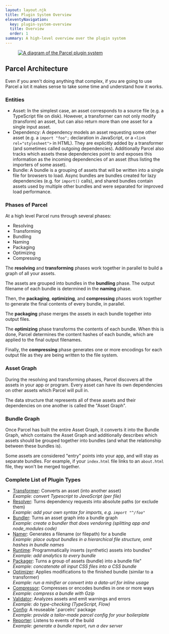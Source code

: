 ```yaml
---
layout: layout.njk
title: Plugin System Overview
eleventyNavigation:
  key: plugin-system-overview
  title: Overview
  order: 1
summary: A high-level overview over the plugin system
---
```


<figure>
  <a href="/assets/diagram-plugin-system.opt.png" target="_blank">
    <img class="img-plugin-diagram" alt="A diagram of the Parcel plugin system" src="/assets/diagram-plugin-system.opt.png"/>
  </a>
</figure>

## Parcel Architecture

Even if you aren't doing anything that complex, if you are going to use Parcel
a lot it makes sense to take some time and understand how it works.

### Entities

- Asset: In the simplest case, an asset corresponds to a source file (e.g. a TypeScript file on disk). However, a transformer can not only modify (transform) an asset, but can also return more than one asset for a single input asset.
- Dependency: A dependency models an asset requesting some other asset (e.g. a `import "foo";` declaration in JavaScript, or a `<link rel="stylesheet">` in HTML). They are explicitly added by a transformer (and sometimes called outgoing dependencies). Additionally Parcel also tracks which assets these dependencies point to and exposes this information as the incoming dependencies of an asset (thus listing the importers of some asset).
- Bundle: A bundle is a grouping of assets that will be written into a single file for browsers to load. Async bundles are bundles created for lazy dependencies (e.g. for `import()` calls), and shared bundles contain assets used by multiple other bundles and were separated for improved load performance.

### Phases of Parcel

At a high level Parcel runs through several phases:

- Resolving
- Transforming
- Bundling
- Naming
- Packaging
- Optimizing
- Compressing

The **resolving** and **transforming** phases work together in parallel to
build a graph of all your assets.

The assets are grouped into bundles in the **bundling** phase. The output filename of each bundle is determined in the **naming** phase.

Then, the **packaging**, **optimizing**, and **compressing** phases work together to generate the final contents of every bundle, in parallel.

The **packaging** phase merges the assets in each bundle together into output files.

The **optimizing** phase transforms the contents of each bundle. When this is done, Parcel determines the content hashes of each bundle, which are applied to the final output filenames.

Finally, the **compressing** phase generates one or more encodings for each output file as they are being written to the file system.

### Asset Graph

During the resolving and transforming phases, Parcel discovers all the assets
in your app or program. Every asset can have its own dependencies on other
assets which Parcel will pull in.

The data structure that represents all of these assets and their dependencies
on one another is called the "Asset Graph".

### Bundle Graph

Once Parcel has built the entire Asset Graph, it converts it into
the Bundle Graph, which contains the Asset Graph and additionally describes
which assets should be grouped together into bundles (and what the relationship
between these bundles is).

Some assets are considered "entry" points into your app, and will stay as
separate bundles. For example, if your `index.html` file links to an
`about.html` file, they won't be merged together.

### Complete List of Plugin Types

- [Transformer](/plugin-system/transformer): Converts an asset (into another asset) <br>
  _Example: convert Typescript to JavaScript (per file)_
- [Resolver](/plugin-system/resolver): Turns dependency requests into absolute paths (or exclude them) <br>
  _Example: add your own syntax for imports, e.g. `import "^/foo"`_
- [Bundler](/plugin-system/bundler): Turns an asset graph into a bundle graph <br>
  _Example: create a bundler that does vendoring (splitting app and node_modules code)_
- [Namer](/plugin-system/namer): Generates a filename (or filepath) for a bundle <br>
  _Example: place output bundles in a hierarchical file structure, omit hashes in bundle names_
- [Runtime](/plugin-system/runtime): Programmatically inserts (synthetic) assets into bundles" <br>
  _Example: add analytics to every bundle_
- [Packager](/plugin-system/packager): Turns a group of assets (bundle) into a bundle file" <br>
  _Example: concatenate all input CSS files into a CSS bundle_
- [Optimizer](/plugin-system/optimizer): Applies modifications to the finished bundle (similar to a transformer) <br>
  _Example: run a minifier or convert into a data-url for inline usage_
- [Compressor](/plugin-system/compressor): Compresses or encodes bundles in one or more ways <br>
  _Example: compress a bundle with Gzip_
- [Validator](/plugin-system/validator): Analyzes assets and emit warnings and errors <br>
  _Example: do type-checking (TypeScript, Flow)_
- [Config](/features/plugins/): A reuseable '.parcelrc' package <br>
  _Example: provide a tailor-made parcel config for your boilerplate_ <br>
- [Reporter](/plugin-system/reporter): Listens to events of the build <br>
  _Example: generate a bundle report, run a dev server_
